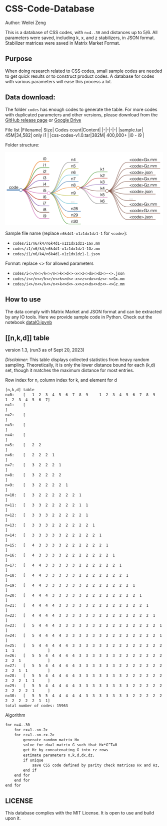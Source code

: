 # CSS-Code-Database
Author: Weilei Zeng

This is a database of CSS codes, with `n=4..30` and distances up to 5/6. All parameters were saved, including k, x, and z stabilizers, in JSON format. Stabilizer matrices were saved in Matrix Market Format.

## Purpose
When doing research related to CSS codes, small sample codes are needed to get quick results or to construct product codes. A database for codes with various parameters will ease this process a lot.

## Data download:
The folder `codes` has enough codes to generate the table. For more codes with duplicated parameters and other versions, please download from the [GitHub release page](https://github.com/WeileiZeng/CSS-Code-Database/releases) or [Google Drive](https://drive.google.com/drive/folders/1Ju3D4Yif_sBxDkR-sW2LkfWtnPXHSpSU?usp=sharing)

File list
|Filename| Size| Codes count|Content|
|-|-|-|-|
|sample.tar| 45M|34,582| only i1 |
|css-codes-v1.0.tar|382M| 400,000+ |i0 - i9 |

Folder structure:

![](tree.png)


Sample file name (replace `n6k4d1-x1z1dx1dz1-1` for `<code>`):
- `codes/i1/n6/k4/n6k4d1-x1z1dx1dz1-1Gx.mm`
- `codes/i1/n6/k4/n6k4d1-x1z1dx1dz1-1Gz.mm`
- `codes/i1/n6/k4/n6k4d1-x1z1dx1dz1-1.json`

Format: replace <> for allowed parameters
- `codes/i<>/n<>/k<>/n<>k<>d<>-x<>z<>dx<>dz<>-<>.json`
- `codes/i<>/n<>/k<>/n<>k<>d<>-x<>z<>dx<>dz<>-<>Gx.mm`
- `codes/i<>/n<>/k<>/n<>k<>d<>-x<>z<>dx<>dz<>-<>Gz.mm`

## How to use
The data comply with Matrix Market and JSON format and can be extracted by any IO tools. Here we provide sample code in Python. Check out the notebook [dataIO.ipynb]()

## [[n,k,d]] table
version 1.3, (run3 as of Sept 20, 2023)

_Disclaimer_: This table displays collected statistics from heavy random sampling. Theoretically, it is only the lower distance bound for each (k,d) set, though it matches the maximum distance for most entries.

Row index for n, column index for k, and element for d

```
[n,k,d] table
n=0:    [   1  2  3  4  5  6  7  8  9     1  2  3  4  5  6  7  8  9     1  2  3  4  5  6  7]
n=1:    [                                                                                  ]
n=2:    [                                                                                  ]
n=3:    [                                                                                  ]
n=4:    [                                                                                  ]
n=5:    [   2  2                                                                           ]
n=6:    [   2  2  2  1                                                                     ]
n=7:    [   3  2  2  2  1                                                                  ]
n=8:    [   3  2  2  2  2                                                                  ]
n=9:    [   3  2  2  2  2  1                                                               ]
n=10:   [   3  2  2  2  2  2  2  1                                                         ]
n=11:   [   3  3  2  2  2  2  2  1  1                                                      ]
n=12:   [   3  3  3  2  2  2  2  2  1                                                      ]
n=13:   [   3  3  3  2  2  2  2  2  2  1                                                   ]
n=14:   [   3  3  3  3  3  2  2  2  2  2  1                                                ]
n=15:   [   4  3  3  3  3  2  2  2  2  2  2  1                                             ]
n=16:   [   4  3  3  3  3  2  2  2  2  2  2  2  1                                          ]
n=17:   [   4  4  3  3  3  3  3  2  2  2  2  2  2  1                                       ]
n=18:   [   4  4  3  3  3  3  3  2  2  2  2  2  2  2  1                                    ]
n=19:   [   4  4  3  3  3  3  3  3  2  2  2  2  2  2  2  1                                 ]
n=20:   [   4  4  4  3  3  3  3  3  2  2  2  2  2  2  2  2  1                              ]
n=21:   [   4  4  4  4  3  3  3  3  3  2  2  2  2  2  2  2  2  1                           ]
n=22:   [   4  4  4  4  3  3  3  3  3  3  2  2  2  2  2  2  2  2  1                        ]
n=23:   [   5  4  4  4  3  3  3  3  3  3  2  2  2  2  2  2  2  2  2  1                     ]
n=24:   [   5  4  4  4  4  3  3  3  3  3  3  2  2  2  2  2  2  2  2  1                     ]
n=25:   [   5  4  4  4  4  4  3  3  3  3  3  3  2  2  2  2  2  2  2  2  1  1               ]
n=26:   [   5  5  4  4  4  4  4  3  3  3  3  3  3  2  2  2  2  2  2  2  2  2  1            ]
n=27:   [   5  5  4  4  4  4  4  3  3  3  3  3  3  2  2  2  2  2  2  2  2  2  1  1         ]
n=28:   [   5  5  4  4  4  4  4  3  3  3  3  3  3  3  2  2  2  2  2  2  2  2  2  1  1      ]
n=29:   [   5  5  4  4  4  4  4  3  3  3  3  3  3  3  3  2  2  2  2  2  2  2  2  2  1      ]
n=30:   [   5  5  5  4  4  4  4  4  3  3  3  3  3  3  3  2  2  2  2  2  2  2  2  2  2  1  1]
total number of codes: 15963
```

Algorithm
```
for n=4..30
    for rx=1..<n-2>
	for rz=1..<n-rx-2>
	    generate random matrix Hx
	    solve for dual matrix G such that Hx*G^T=0
	    get Hz by concatenating G into rz rows 
	    estimate parameters n,k,d,dx,dz，
	    if unique
	        save CSS code defined by parity check matrices Hx and Hz, 
	    end if
	end for
    end for
end for	    
```

## LICENSE
This database complies with the MIT License. It is open to use and build upon it.
